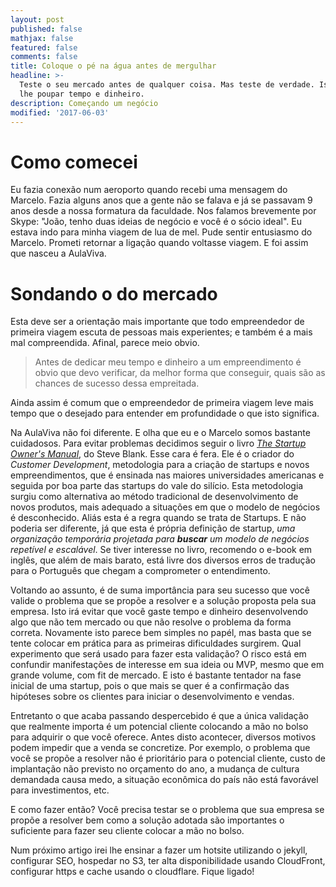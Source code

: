 ```yaml
---
layout: post
published: false
mathjax: false
featured: false
comments: false
title: Coloque o pé na água antes de mergulhar
headline: >-
  Teste o seu mercado antes de qualquer coisa. Mas teste de verdade. Isto irá
  lhe poupar tempo e dinheiro. 
description: Começando um negócio
modified: '2017-06-03'
---
```


# Como comecei

Eu fazia conexão num aeroporto quando recebi uma mensagem do Marcelo. Fazia alguns anos que a gente não se falava e já se passavam 9 anos desde a nossa formatura da faculdade. Nos falamos brevemente por Skype: "João, tenho duas ideias de negócio e você é o sócio ideal". Eu estava indo para minha viagem de lua de mel. Pude sentir entusiasmo do Marcelo. Prometi retornar a ligação quando voltasse viagem. E foi assim que nasceu a AulaViva.

# Sondando o do mercado

Esta deve ser a orientação mais importante que todo empreendedor de primeira viagem escuta de pessoas mais experientes; e também é a mais mal compreendida. Afinal, parece meio obvio.

> Antes de dedicar meu tempo e dinheiro a um empreendimento é obvio que devo verificar, da melhor forma que conseguir, quais são as chances de sucesso dessa empreitada.

Ainda assim é comum que o empreendedor de primeira viagem leve mais tempo que o desejado para entender em profundidade o que isto significa.

Na AulaViva não foi diferente. E olha que eu e o Marcelo somos bastante cuidadosos. Para evitar problemas decidimos seguir o livro [*The Startup Owner's Manual*](https://www.amazon.com/Startup-Owners-Manual-Step-Step-ebook/dp/B009UMTMKS/ref=tmm_kin_swatch_0?_encoding=UTF8&qid=1496616813&sr=8-1), do Steve Blank. Esse cara é fera. Ele é o criador do *Customer Development*, metodologia para a criação de startups e novos empreendimentos, que é ensinada nas maiores universidades americanas e seguida por boa parte das startups do vale do silício. Esta metodologia surgiu como alternativa ao método tradicional de desenvolvimento de novos produtos, mais adequado a situações em que o modelo de negócios é desconhecido. Aliás esta é a regra quando se trata de Startups. E não poderia ser diferente, já que esta é própria definição de startup, *uma organização temporária projetada para **buscar** um modelo de negócios repetível e escalável*. Se tiver interesse no livro, recomendo o e-book em inglês, que além de mais barato, está livre dos diversos erros de tradução para o Português que chegam a comprometer o entendimento.

Voltando ao assunto, é de suma importância para seu sucesso que você valide o problema que se propõe a resolver e a solução proposta pela sua empresa. Isto irá evitar que você gaste tempo e dinheiro desenvolvendo algo que não tem mercado ou que não resolve o problema da forma correta. Novamente isto parece bem simples no papél, mas basta que se tente colocar em prática para as primeiras dificuldades surgirem. Qual experimento que será usado para fazer esta validação? O risco está em confundir manifestações de interesse em sua ideia ou MVP, mesmo que em grande volume, com fit de mercado. E isto é bastante tentador na fase inicial de uma startup, pois o que mais se quer é a confirmação das hipóteses sobre os clientes para iniciar o desenvolvimento e vendas.

Entretanto o que acaba passando despercebido é que a única validação que realmente importa é um potencial cliente colocando a mão no bolso para adquirir o que você oferece. Antes disto acontecer, diversos motivos podem impedir que a venda se concretize. Por exemplo, o problema que você se propõe a resolver não é prioritário para o potencial cliente, custo de implantação não previsto no orçamento do ano, a mudança de cultura demandada causa medo, a situação econômica do país não está favorável para investimentos, etc.

E como fazer então? Você precisa testar se o problema que sua empresa se propõe a resolver bem como a solução adotada são importantes o suficiente para fazer seu cliente colocar a mão no bolso.

Num próximo artigo irei lhe ensinar a fazer um hotsite utilizando o jekyll, configurar SEO, hospedar no S3, ter alta disponibilidade usando CloudFront, configurar https e cache usando o cloudflare. Fique ligado!
